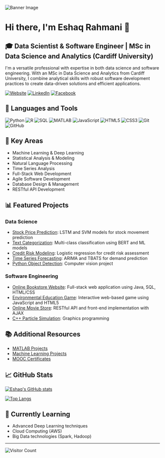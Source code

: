 ![Banner Image](link-to-banner-image)

# Hi there, I'm Eshaq Rahmani 👋

## 🎓 Data Scientist & Software Engineer | MSc in Data Science and Analytics (Cardiff University)

I'm a versatile professional with expertise in both data science and software engineering. With an MSc in Data Science and Analytics from Cardiff University, I combine analytical skills with robust software development practices to create data-driven solutions and efficient applications.

[![Website](https://img.shields.io/website?label=Portfolio&style=for-the-badge&url=https://eshaq95.github.io/Portfolio/)](https://eshaq95.github.io/Portfolio/)
[![LinkedIn](https://img.shields.io/badge/linkedin-%230077B5.svg?&style=for-the-badge&logo=linkedin&logoColor=white)](https://www.linkedin.com/in/eshaq-rahmani-495043197/)
[![Facebook](https://img.shields.io/badge/facebook-%231877F2.svg?&style=for-the-badge&logo=facebook&logoColor=white)](http://www.facebook.com/isak.rahmani)

## 🧰 Languages and Tools

![Python](https://img.shields.io/badge/python-%233776AB.svg?&style=for-the-badge&logo=python&logoColor=white)
![R](https://img.shields.io/badge/r-%23276DC3.svg?&style=for-the-badge&logo=r&logoColor=white)
![SQL](https://img.shields.io/badge/sql-%2307405e.svg?&style=for-the-badge&logo=sqlite&logoColor=white)
![MATLAB](https://img.shields.io/badge/matlab-%230076A8.svg?&style=for-the-badge&logo=mathworks&logoColor=white)
![JavaScript](https://img.shields.io/badge/javascript-%23F7DF1E.svg?&style=for-the-badge&logo=javascript&logoColor=black)
![HTML5](https://img.shields.io/badge/html5-%23E34F26.svg?&style=for-the-badge&logo=html5&logoColor=white)
![CSS3](https://img.shields.io/badge/css3-%231572B6.svg?&style=for-the-badge&logo=css3&logoColor=white)
![Git](https://img.shields.io/badge/git-%23F05033.svg?&style=for-the-badge&logo=git&logoColor=white)
![GitHub](https://img.shields.io/badge/github-%23121011.svg?&style=for-the-badge&logo=github&logoColor=white)

## 🚀 Key Areas

- Machine Learning & Deep Learning
- Statistical Analysis & Modeling
- Natural Language Processing
- Time Series Analysis
- Full-Stack Web Development
- Agile Software Development
- Database Design & Management
- RESTful API Development

## 📊 Featured Projects

### Data Science
- [Stock Price Prediction](link-to-repo): LSTM and SVM models for stock movement prediction
- [Text Categorization](link-to-repo): Multi-class classification using BERT and ML models
- [Credit Risk Modeling](link-to-repo): Logistic regression for credit risk assessment
- [Time Series Forecasting](link-to-repo): ARIMA and TBATS for demand prediction
- [Python Object Detection](https://github.com/eshaq95/RsBot): Computer vision project

### Software Engineering
- [Online Bookstore Website](link-to-repo): Full-stack web application using Java, SQL, HTML/CSS
- [Environmental Education Game](link-to-repo): Interactive web-based game using JavaScript and HTML5
- [Online Movie Store](link-to-repo): RESTful API and front-end implementation with AJAX
- [C++ Particle Simulation](https://github.com/eshaq95/Particle_explosion_Project): Graphics programming

## 📚 Additional Resources
- [MATLAB Projects](https://github.com/eshaq95/MATLAB-projects)
- [Machine Learning Projects](https://github.com/eshaq95/Machine_learning)
- [MOOC Certificates](https://github.com/eshaq95/MOOC-certificates)

## 📈 GitHub Stats

[![Eshaq's GitHub stats](https://github-readme-stats.vercel.app/api?username=eshaq95&show_icons=true&theme=radical)](https://github.com/anuraghazra/github-readme-stats)

[![Top Langs](https://github-readme-stats.vercel.app/api/top-langs/?username=eshaq95&layout=compact&theme=radical)](https://github.com/anuraghazra/github-readme-stats)

## 🌱 Currently Learning
- Advanced Deep Learning techniques
- Cloud Computing (AWS)
- Big Data technologies (Spark, Hadoop)

---

![Visitor Count](https://visitor-badge.laobi.icu/badge?page_id=eshaq95.eshaq95)
